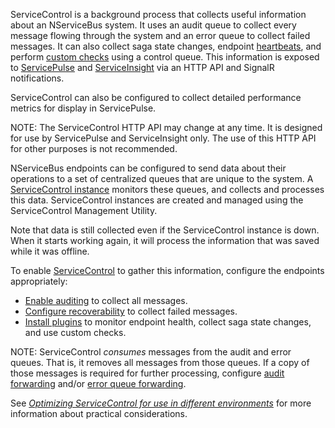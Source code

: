 ServiceControl is a background process that collects useful information about an NServiceBus system. It uses an audit queue to collect every message flowing through the system and an error queue to collect failed messages. It can also collect saga state changes, endpoint [heartbeats](/monitoring/heartbeats/), and perform [custom checks](/monitoring/custom-checks/) using a control queue. This information is exposed to [ServicePulse](/servicepulse) and [ServiceInsight](/serviceinsight) via an HTTP API and SignalR notifications.

ServiceControl can also be configured to collect detailed performance metrics for display in ServicePulse.

NOTE: The ServiceControl HTTP API may change at any time. It is designed for use by ServicePulse and ServiceInsight only. The use of this HTTP API for other purposes is not recommended.

NServiceBus endpoints can be configured to send data about their operations to a set of centralized queues that are unique to the system. A [ServiceControl instance](/servicecontrol/servicecontrol-instances/) monitors these queues, and collects and processes this data. ServiceControl instances are created and managed using the ServiceControl Management Utility.

Note that data is still collected even if the ServiceControl instance is down. When it starts working again, it will process the information that was saved while it was offline.

To enable [ServiceControl](/servicecontrol) to gather this information, configure the endpoints appropriately:

 * [Enable auditing](/nservicebus/operations/auditing.md) to collect all messages.
 * [Configure recoverability](/nservicebus/recoverability) to collect failed messages.
 * [Install plugins](/servicecontrol/plugins/) to monitor endpoint health, collect saga state changes, and use custom checks.

NOTE: ServiceControl _consumes_ messages from the audit and error queues. That is, it removes all messages from those queues. If a copy of those messages is required for further processing, configure [audit forwarding](/servicecontrol/audit-instances/creating-config-file.md#transport-servicecontrol-auditforwardauditmessages) and/or [error queue forwarding](/servicecontrol/creating-config-file.md#transport-servicecontrolforwarderrormessages).

See [_Optimizing ServiceControl for use in different environments_](/servicecontrol/servicecontrol-in-practice.md) for more information about practical considerations.
